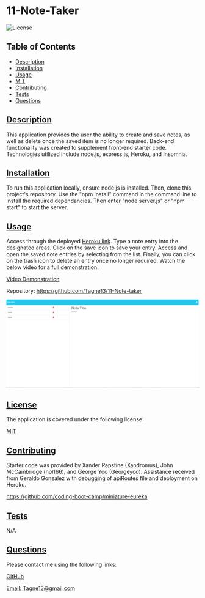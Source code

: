 # 11-Note-Taker

  
![License](https://img.shields.io/badge/License-MIT-blue.svg)
    

  ## Table of Contents

  * [Description](#description)
  * [Installation](#installation)
  * [Usage](#usage)
  * [MIT](https://choosealicense.com/licenses/MIT)
  * [Contributing](#contributing)
  * [Tests](#tests)
  * [Questions](#questions)
  
  ## [Description](#table-of-contents)

  This application provides the user the ability to create and save notes, as well as delete once the saved item is no longer required. Back-end functionality was created to supplement front-end starter code. Technologies utilized include node.js, express.js, Heroku, and Insomnia.

  ## [Installation](#table-of-contents)

  To run this application locally, ensure node.js is installed. Then, clone this project's repository. Use the "npm install" command in the command line to install the required dependancies. Then enter "node server.js" or "npm start" to start the server.

  ## [Usage](#table-of-contents)

  Access through the deployed [Heroku link](https://dashboard.heroku.com/apps/tagne13-note-taker). Type a note entry into the designated areas. Click on the save icon to save your entry. Access and open the saved note entries by selecting from the list. Finally, you can click on the trash icon to delete an entry once no longer required. Watch the below video for a full demonstration. 

  [Video Demonstration](https://drive.google.com/file/d/1NZ9pcge4rocDMYgDXvw01NORstp4ox_-/view)

  Repository: https://github.com/Tagne13/11-Note-taker

  ![Screenshot](images/Screenshot.png)

  ## [License](#table-of-contents)

  The application is covered under the following license:
    
  [MIT](https://choosealicense.com/licenses/MIT)
    
  ## [Contributing](#table-of-contents)

  Starter code was provided by Xander Rapstine (Xandromus), John McCambridge (nol166), and George Yoo (Georgeyoo). Assistance received from Geraldo Gonzalez with debugging of apiRoutes file and deployment on Heroku.

  https://github.com/coding-boot-camp/miniature-eureka

  ## [Tests](#table-of-contents)

  N/A

  ## [Questions](#table-of-contents)

  Please contact me using the following links:

  [GitHub](https://github.com/Tagne13)

  [Email: Tagne13@gmail.com](mailto:Tagne13@gmail.com)
